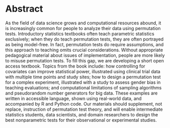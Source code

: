 Abstract
========

As the field of data science grows and computational resources abound, it is increasingly common for people to analyze their data using permutation tests. Introductory statistics textbooks often teach parametric statistics exclusively; when they do teach permutation tests, they are often portrayed as being model-free. In fact, permutation tests do require assumptions, and this approach to teaching omits crucial considerations. Without appropriate pedagogical material about issues of implementation, people are more likely to misuse permutation tests. To fill this gap, we are developing a short open access textbook. Topics from the book include: how controlling for covariates can improve statistical power, illustrated using clinical trial data with multiple time points and study sites; how to design a permutation test for a complex experiment, illustrated with a study to assess gender bias in teaching evaluations; and computational limitations of sampling algorithms and pseudorandom number generators for big data. These examples are written in accessible language, shown using real-world data, and accompanied by R and Python code. Our materials should supplement, not replace, instruction of permutation test theory, and will enable intermediate statistics students, data scientists, and domain researchers to design the best nonparametric tests for their observational or experimental studies.

